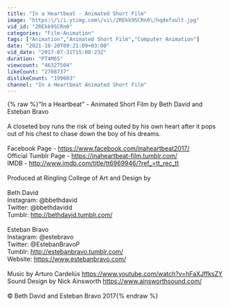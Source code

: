 ```yaml
---
title: "In a Heartbeat - Animated Short Film"
image: "https:\/\/i.ytimg.com\/vi\/2REkk9SCRn0\/hqdefault.jpg"
vid_id: "2REkk9SCRn0"
categories: "Film-Animation"
tags: ["Animation","Animated Short Film","Computer Animation"]
date: "2021-10-20T09:21:09+03:00"
vid_date: "2017-07-31T15:08:23Z"
duration: "PT4M6S"
viewcount: "46327504"
likeCount: "2708737"
dislikeCount: "199603"
channel: "In a Heartbeat Animated Short Film"
---
```

{% raw %}&quot;In a Heartbeat&quot; - Animated Short Film by Beth David and Esteban Bravo<br /><br />A closeted boy runs the risk of being outed by his own heart after it pops out of his chest to chase down the boy of his dreams.<br /><br />Facebook Page - <a rel="nofollow" target="blank" href="https://www.facebook.com/inaheartbeat2017/">https://www.facebook.com/inaheartbeat2017/</a><br />Official Tumblr Page - <a rel="nofollow" target="blank" href="https://inaheartbeat-film.tumblr.com/">https://inaheartbeat-film.tumblr.com/</a><br />IMDB - <a rel="nofollow" target="blank" href="http://www.imdb.com/title/tt6969946/?ref_=tt_rec_tt">http://www.imdb.com/title/tt6969946/?ref_=tt_rec_tt</a><br /><br />Produced at Ringling College of Art and Design by<br /><br />Beth David<br />Instagram: @bbethdavid<br />Twitter: @bbethdavidd<br />Tumblr: <a rel="nofollow" target="blank" href="http://bethdavid.tumblr.com/">http://bethdavid.tumblr.com/</a><br /><br />Esteban Bravo<br />Instagram: @estebravo<br />Twitter: @EstebanBravoP<br />Tumblr: <a rel="nofollow" target="blank" href="http://estebanbravo.tumblr.com/">http://estebanbravo.tumblr.com/</a><br />Website: <a rel="nofollow" target="blank" href="https://www.estebanbravo.com/">https://www.estebanbravo.com/</a><br /><br />Music by Arturo Cardelús <a rel="nofollow" target="blank" href="https://www.youtube.com/watch?v=hFaXJffksZY">https://www.youtube.com/watch?v=hFaXJffksZY</a><br />Sound Design by Nick Ainsworth <a rel="nofollow" target="blank" href="https://www.ainsworthsound.com/">https://www.ainsworthsound.com/</a><br /><br />© Beth David and Esteban Bravo 2017{% endraw %}
